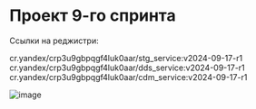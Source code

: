 # Проект 9-го спринта

Cсылки на реджистри:

cr.yandex/crp3u9gbpqgf4luk0aar/stg_service:v2024-09-17-r1  
cr.yandex/crp3u9gbpqgf4luk0aar/dds_service:v2024-09-17-r1  
cr.yandex/crp3u9gbpqgf4luk0aar/cdm_service:v2024-09-17-r1  

![image](https://github.com/user-attachments/assets/6ed7179d-d58d-4901-981b-e891bde9d2d9)
